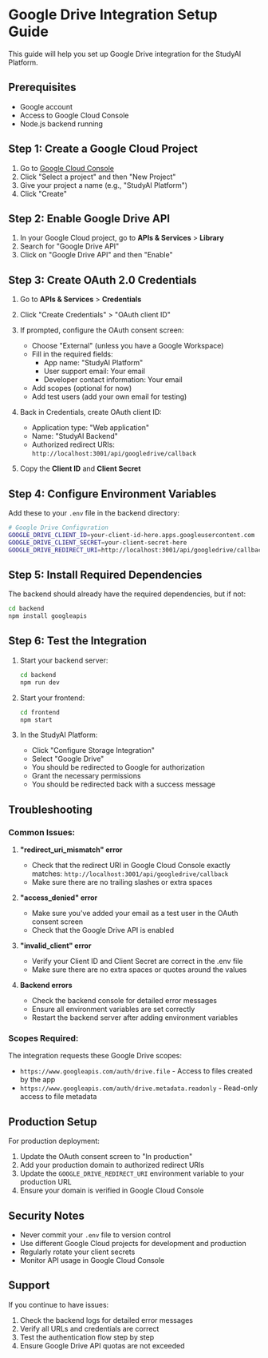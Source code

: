 # Google Drive Integration Setup Guide

This guide will help you set up Google Drive integration for the StudyAI Platform.

## Prerequisites

- Google account
- Access to Google Cloud Console
- Node.js backend running

## Step 1: Create a Google Cloud Project

1. Go to [Google Cloud Console](https://console.cloud.google.com/)
2. Click "Select a project" and then "New Project"
3. Give your project a name (e.g., "StudyAI Platform")
4. Click "Create"

## Step 2: Enable Google Drive API

1. In your Google Cloud project, go to **APIs & Services** > **Library**
2. Search for "Google Drive API"
3. Click on "Google Drive API" and then "Enable"

## Step 3: Create OAuth 2.0 Credentials

1. Go to **APIs & Services** > **Credentials**
2. Click "Create Credentials" > "OAuth client ID"
3. If prompted, configure the OAuth consent screen:
   - Choose "External" (unless you have a Google Workspace)
   - Fill in the required fields:
     - App name: "StudyAI Platform"
     - User support email: Your email
     - Developer contact information: Your email
   - Add scopes (optional for now)
   - Add test users (add your own email for testing)

4. Back in Credentials, create OAuth client ID:
   - Application type: "Web application"
   - Name: "StudyAI Backend"
   - Authorized redirect URIs: `http://localhost:3001/api/googledrive/callback`

5. Copy the **Client ID** and **Client Secret**

## Step 4: Configure Environment Variables

Add these to your `.env` file in the backend directory:

```bash
# Google Drive Configuration
GOOGLE_DRIVE_CLIENT_ID=your-client-id-here.apps.googleusercontent.com
GOOGLE_DRIVE_CLIENT_SECRET=your-client-secret-here
GOOGLE_DRIVE_REDIRECT_URI=http://localhost:3001/api/googledrive/callback
```

## Step 5: Install Required Dependencies

The backend should already have the required dependencies, but if not:

```bash
cd backend
npm install googleapis
```

## Step 6: Test the Integration

1. Start your backend server:
   ```bash
   cd backend
   npm run dev
   ```

2. Start your frontend:
   ```bash
   cd frontend
   npm start
   ```

3. In the StudyAI Platform:
   - Click "Configure Storage Integration"
   - Select "Google Drive"
   - You should be redirected to Google for authorization
   - Grant the necessary permissions
   - You should be redirected back with a success message

## Troubleshooting

### Common Issues:

1. **"redirect_uri_mismatch" error**
   - Check that the redirect URI in Google Cloud Console exactly matches: `http://localhost:3001/api/googledrive/callback`
   - Make sure there are no trailing slashes or extra spaces

2. **"access_denied" error**
   - Make sure you've added your email as a test user in the OAuth consent screen
   - Check that the Google Drive API is enabled

3. **"invalid_client" error**
   - Verify your Client ID and Client Secret are correct in the .env file
   - Make sure there are no extra spaces or quotes around the values

4. **Backend errors**
   - Check the backend console for detailed error messages
   - Ensure all environment variables are set correctly
   - Restart the backend server after adding environment variables

### Scopes Required:

The integration requests these Google Drive scopes:
- `https://www.googleapis.com/auth/drive.file` - Access to files created by the app
- `https://www.googleapis.com/auth/drive.metadata.readonly` - Read-only access to file metadata

## Production Setup

For production deployment:

1. Update the OAuth consent screen to "In production"
2. Add your production domain to authorized redirect URIs
3. Update the `GOOGLE_DRIVE_REDIRECT_URI` environment variable to your production URL
4. Ensure your domain is verified in Google Cloud Console

## Security Notes

- Never commit your `.env` file to version control
- Use different Google Cloud projects for development and production
- Regularly rotate your client secrets
- Monitor API usage in Google Cloud Console

## Support

If you continue to have issues:
1. Check the backend logs for detailed error messages
2. Verify all URLs and credentials are correct
3. Test the authentication flow step by step
4. Ensure Google Drive API quotas are not exceeded